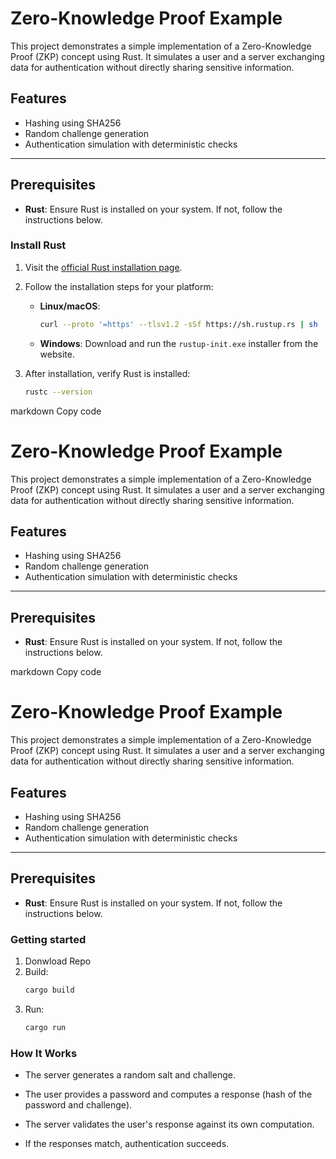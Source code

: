 # Zero-Knowledge Proof Example

This project demonstrates a simple implementation of a Zero-Knowledge Proof (ZKP) concept using Rust. It simulates a user and a server exchanging data for authentication without directly sharing sensitive information.

## Features
- Hashing using SHA256
- Random challenge generation
- Authentication simulation with deterministic checks

---

## Prerequisites

- **Rust**: Ensure Rust is installed on your system. If not, follow the instructions below.

### Install Rust

1. Visit the [official Rust installation page](https://www.rust-lang.org/tools/install).
2. Follow the installation steps for your platform:
   - **Linux/macOS**:
     ```bash
     curl --proto '=https' --tlsv1.2 -sSf https://sh.rustup.rs | sh
     ```
   - **Windows**: Download and run the `rustup-init.exe` installer from the website.

3. After installation, verify Rust is installed:
   ```bash
   rustc --version


markdown
Copy code
# Zero-Knowledge Proof Example

This project demonstrates a simple implementation of a Zero-Knowledge Proof (ZKP) concept using Rust. It simulates a user and a server exchanging data for authentication without directly sharing sensitive information.

## Features
- Hashing using SHA256
- Random challenge generation
- Authentication simulation with deterministic checks

---

## Prerequisites

- **Rust**: Ensure Rust is installed on your system. If not, follow the instructions below.


markdown
Copy code
# Zero-Knowledge Proof Example

This project demonstrates a simple implementation of a Zero-Knowledge Proof (ZKP) concept using Rust. It simulates a user and a server exchanging data for authentication without directly sharing sensitive information.

## Features
- Hashing using SHA256
- Random challenge generation
- Authentication simulation with deterministic checks

---

## Prerequisites

- **Rust**: Ensure Rust is installed on your system. If not, follow the instructions below.

### Getting started

1. Donwload Repo
2. Build:
     ```bash
     cargo build
     ```
2. Run:
     ```bash
     cargo run
     ```

### How It Works
 - The server generates a random salt and challenge.

 - The user provides a password and computes a response (hash of the password and challenge).

 - The server validates the user's response against its own computation.

 - If the responses match, authentication succeeds.
